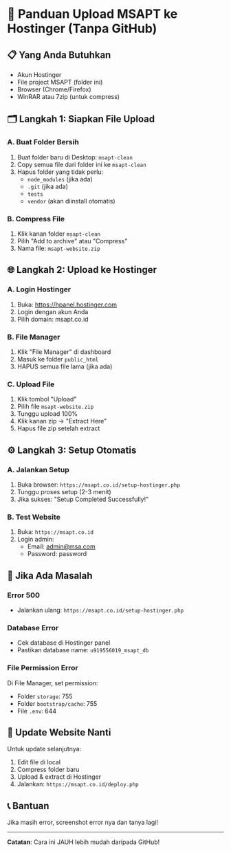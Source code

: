 # 🚀 Panduan Upload MSAPT ke Hostinger (Tanpa GitHub)

## 📋 Yang Anda Butuhkan
- Akun Hostinger
- File project MSAPT (folder ini)
- Browser (Chrome/Firefox)
- WinRAR atau 7zip (untuk compress)

## 🗂️ Langkah 1: Siapkan File Upload

### A. Buat Folder Bersih
1. Buat folder baru di Desktop: `msapt-clean`
2. Copy semua file dari folder ini ke `msapt-clean`
3. Hapus folder yang tidak perlu:
   - `node_modules` (jika ada)
   - `.git` (jika ada) 
   - `tests`
   - `vendor` (akan diinstall otomatis)

### B. Compress File
1. Klik kanan folder `msapt-clean`
2. Pilih "Add to archive" atau "Compress"
3. Nama file: `msapt-website.zip`

## 🌐 Langkah 2: Upload ke Hostinger

### A. Login Hostinger
1. Buka: https://hpanel.hostinger.com
2. Login dengan akun Anda
3. Pilih domain: msapt.co.id

### B. File Manager
1. Klik "File Manager" di dashboard
2. Masuk ke folder `public_html`
3. HAPUS semua file lama (jika ada)

### C. Upload File
1. Klik tombol "Upload" 
2. Pilih file `msapt-website.zip`
3. Tunggu upload 100%
4. Klik kanan zip → "Extract Here"
5. Hapus file zip setelah extract

## ⚙️ Langkah 3: Setup Otomatis

### A. Jalankan Setup
1. Buka browser: `https://msapt.co.id/setup-hostinger.php`
2. Tunggu proses setup (2-3 menit)
3. Jika sukses: "Setup Completed Successfully!"

### B. Test Website
1. Buka: `https://msapt.co.id`
2. Login admin:
   - Email: admin@msa.com
   - Password: password

## 🔧 Jika Ada Masalah

### Error 500
- Jalankan ulang: `https://msapt.co.id/setup-hostinger.php`

### Database Error
- Cek database di Hostinger panel
- Pastikan database name: `u919556019_msapt_db`

### File Permission Error
Di File Manager, set permission:
- Folder `storage`: 755
- Folder `bootstrap/cache`: 755
- File `.env`: 644

## 🔄 Update Website Nanti

Untuk update selanjutnya:
1. Edit file di local
2. Compress folder baru
3. Upload & extract di Hostinger
4. Jalankan: `https://msapt.co.id/deploy.php`

## 📞 Bantuan
Jika masih error, screenshot error nya dan tanya lagi!

---
**Catatan**: Cara ini JAUH lebih mudah daripada GitHub!
